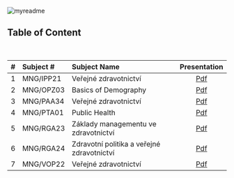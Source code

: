 ![myreadme](https://user-images.githubusercontent.com/70707092/95544092-d0b72880-09bf-11eb-90f7-bdca493307f7.png)

## Table of Content  
  
<br />

<div align="center">
</div>

|#  |    Subject #  |                 Subject Name               |  Presentation |  
|:-:|:--------------|:-------------------------------------------|:-------------:|
|1  | MNG/IPP21     | Veřejné zdravotnictví                      |    [Pdf](https://github.com/mareksturek/lectures-related/blob/main/subjects/MNG_IPP21/MNG_IPP21.pdf)    |   
|2  | MNG/OPZ03     | Basics of Demography                       |    [Pdf]()    |  
|3  | MNG/PAA34     | Veřejné zdravotnictví                      |    [Pdf](https://github.com/mareksturek/lectures-related/blob/main/subjects/MNG_PAA34/MNG_PAA34.pdf)    |  
|4  | MNG/PTA01     | Public Health                              |    [Pdf](https://github.com/mareksturek/lectures-related/blob/main/subjects/MNG_PTA01/MNG_PTA01.pdf)    |  
|5  | MNG/RGA23     | Základy managementu ve zdravotnictví       |    [Pdf](https://github.com/mareksturek/lectures-related/blob/main/subjects/MNG_RGA23/MNG_RGA23.pdf)    |  
|6  | MNG/RGA24     | Zdravotní politika a veřejné zdravotnictví |    [Pdf](https://github.com/mareksturek/lectures-related/blob/main/subjects/MNG_RGA24/MNG_RGA24.pdf)    |  
|7  | MNG/VOP22     | Veřejné zdravotnictví                      |    [Pdf](https://github.com/mareksturek/lectures-related/blob/main/subjects/MNG_VOP22/MNG_VOP22.pdf)    |  
